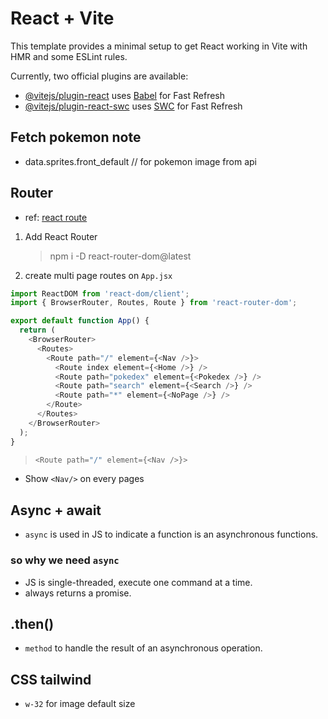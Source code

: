 # React + Vite

This template provides a minimal setup to get React working in Vite with HMR and some ESLint rules.

Currently, two official plugins are available:

- [@vitejs/plugin-react](https://github.com/vitejs/vite-plugin-react/blob/main/packages/plugin-react/README.md) uses [Babel](https://babeljs.io/) for Fast Refresh
- [@vitejs/plugin-react-swc](https://github.com/vitejs/vite-plugin-react-swc) uses [SWC](https://swc.rs/) for Fast Refresh

## Fetch pokemon note

- data.sprites.front_default // for pokemon image from api

## Router

- ref: <a href="https://www.w3schools.com/react/react_router.asp"> react route</a>

1. Add React Router

   > npm i -D react-router-dom@latest

2. create multi page routes on `App.jsx`

```js
import ReactDOM from 'react-dom/client';
import { BrowserRouter, Routes, Route } from 'react-router-dom';

export default function App() {
  return (
    <BrowserRouter>
      <Routes>
        <Route path="/" element={<Nav />}>
          <Route index element={<Home />} />
          <Route path="pokedex" element={<Pokedex />} />
          <Route path="search" element={<Search />} />
          <Route path="*" element={<NoPage />} />
        </Route>
      </Routes>
    </BrowserRouter>
  );
}
```

> ```js
> <Route path="/" element={<Nav />}>
> ```

- Show `<Nav/>` on every pages

## Async + await

- `async` is used in JS to indicate a function is an asynchronous functions.

### so why we need `async`

- JS is single-threaded, execute one command at a time.
- always returns a promise.

## .then()

- `method` to handle the result of an asynchronous operation.

## CSS tailwind

- `w-32` for image default size
